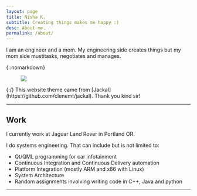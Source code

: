 ```yaml
---
layout: page
title: Nisha K.
subtitle: Creating things makes me happy :)
desc: About me.
permalink: /about/
---
```


<div class="pretty-links">

<div class="lead lead-about">I am an engineer and a mom. My engineering side creates things but my mom side mustitasks, negotiates and manages.
</div>

{::nomarkdown} 
<figure class="site-profile">
    <img src="{{ site.baseurl }}/assets/img/profile.png">
</figure>
{:/}
This website theme came from [Jackal](https://github.com/clenemt/jackal).
Thank you kind sir!

---

## Work

I currently work at Jaguar Land Rover in Portland OR.

I do systems engineering. That can include but is not limited to:

- Qt/QML programming for car infotainment
- Continuous Integration and Continuous Delivery automation
- Platform Integration (mostly ARM and x86 with Linux)
- System Architecture
- Random assignments involving writing code in C++, Java and python

---

</div>

